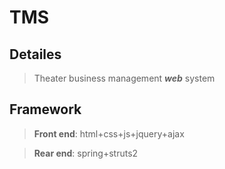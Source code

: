 # TMS

## Detailes

> Theater business management __*web*__ system

## Framework

> __Front end__: html+css+js+jquery+ajax

> __Rear end__: spring+struts2